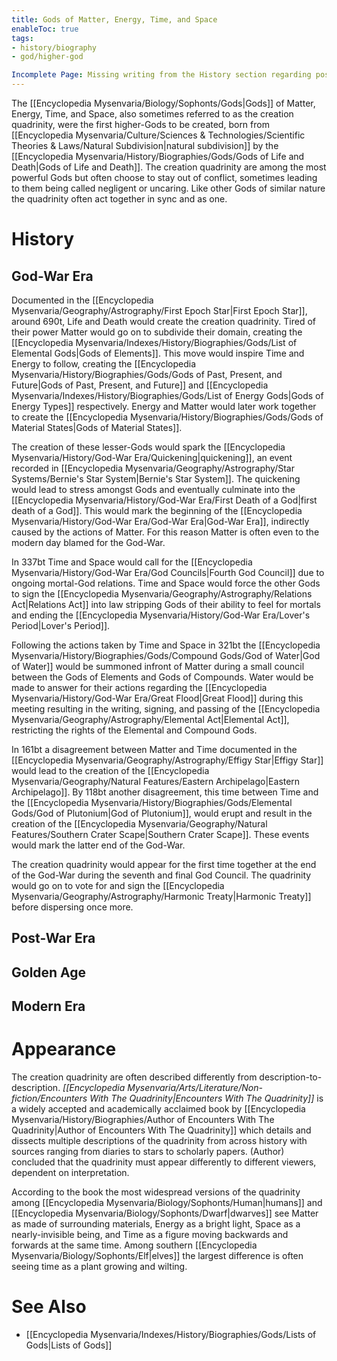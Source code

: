 ```yaml
---
title: Gods of Matter, Energy, Time, and Space
enableToc: true
tags:
- history/biography
- god/higher-god

Incomplete Page: Missing writing from the History section regarding post-war information.
---
```


The [[Encyclopedia Mysenvaria/Biology/Sophonts/Gods|Gods]] of Matter, Energy, Time, and Space, also sometimes referred to as the creation quadrinity, were the first higher-Gods to be created, born from [[Encyclopedia Mysenvaria/Culture/Sciences & Technologies/Scientific Theories & Laws/Natural Subdivision|natural subdivision]] by the [[Encyclopedia Mysenvaria/History/Biographies/Gods/Gods of Life and Death|Gods of Life and Death]]. The creation quadrinity are among the most powerful Gods but often choose to stay out of conflict, sometimes leading to them being called negligent or uncaring. Like other Gods of similar nature the quadrinity often act together in sync and as one.
# History
## God-War Era
Documented in the [[Encyclopedia Mysenvaria/Geography/Astrography/First Epoch Star|First Epoch Star]], around 690t, Life and Death would create the creation quadrinity. Tired of their power Matter would go on to subdivide their domain, creating the [[Encyclopedia Mysenvaria/Indexes/History/Biographies/Gods/List of Elemental Gods|Gods of Elements]]. This move would inspire Time and Energy to follow, creating the [[Encyclopedia Mysenvaria/History/Biographies/Gods/Gods of Past, Present, and Future|Gods of Past, Present, and Future]] and [[Encyclopedia Mysenvaria/Indexes/History/Biographies/Gods/List of Energy Gods|Gods of Energy Types]] respectively. Energy and Matter would later work together to create the [[Encyclopedia Mysenvaria/History/Biographies/Gods/Gods of Material States|Gods of Material States]].

The creation of these lesser-Gods would spark the [[Encyclopedia Mysenvaria/History/God-War Era/Quickening|quickening]], an event recorded in [[Encyclopedia Mysenvaria/Geography/Astrography/Star Systems/Bernie's Star System|Bernie's Star System]]. The quickening would lead to stress amongst Gods and eventually culminate into the [[Encyclopedia Mysenvaria/History/God-War Era/First Death of a God|first death of a God]]. This would mark the beginning of the [[Encyclopedia Mysenvaria/History/God-War Era/God-War Era|God-War Era]], indirectly caused by the actions of Matter. For this reason Matter is often even to the modern day blamed for the God-War.

In 337bt Time and Space would call for the [[Encyclopedia Mysenvaria/History/God-War Era/God Councils|Fourth God Council]] due to ongoing mortal-God relations. Time and Space would force the other Gods to sign the [[Encyclopedia Mysenvaria/Geography/Astrography/Relations Act|Relations Act]] into law stripping Gods of their ability to feel for mortals and ending the [[Encyclopedia Mysenvaria/History/God-War Era/Lover's Period|Lover's Period]].

Following the actions taken by Time and Space in 321bt the [[Encyclopedia Mysenvaria/History/Biographies/Gods/Compound Gods/God of Water|God of Water]] would be summoned infront of Matter during a small council between the Gods of Elements and Gods of Compounds. Water would be made to answer for their actions regarding the [[Encyclopedia Mysenvaria/History/God-War Era/Great Flood|Great Flood]] during this meeting resulting in the writing, signing, and passing of the [[Encyclopedia Mysenvaria/Geography/Astrography/Elemental Act|Elemental Act]], restricting the rights of the Elemental and Compound Gods.

In 161bt a disagreement between Matter and Time documented in the [[Encyclopedia Mysenvaria/Geography/Astrography/Effigy Star|Effigy Star]] would lead to the creation of the [[Encyclopedia Mysenvaria/Geography/Natural Features/Eastern Archipelago|Eastern Archipelago]]. By 118bt another disagreement, this time between Time and the [[Encyclopedia Mysenvaria/History/Biographies/Gods/Elemental Gods/God of Plutonium|God of Plutonium]], would erupt and result in the creation of the [[Encyclopedia Mysenvaria/Geography/Natural Features/Southern Crater Scape|Southern Crater Scape]]. These events would mark the latter end of the God-War.

The creation quadrinity would appear for the first time together at the end of the God-War during the seventh and final God Council. The quadrinity would go on to vote for and sign the [[Encyclopedia Mysenvaria/Geography/Astrography/Harmonic Treaty|Harmonic Treaty]] before dispersing once more.
## Post-War Era

## Golden Age

## Modern Era

# Appearance
The creation quadrinity are often described differently from description-to-description. *[[Encyclopedia Mysenvaria/Arts/Literature/Non-fiction/Encounters With The Quadrinity|Encounters With The Quadrinity]]* is a widely accepted and academically acclaimed book by [[Encyclopedia Mysenvaria/History/Biographies/Author of Encounters With The Quadrinity|Author of Encounters With The Quadrinity]] which details and dissects multiple descriptions of the quadrinity from across history with sources ranging from diaries to stars to scholarly papers. (Author) concluded that the quadrinity must appear differently to different viewers, dependent on interpretation.

According to the book the most widespread versions of the quadrinity among [[Encyclopedia Mysenvaria/Biology/Sophonts/Human|humans]] and [[Encyclopedia Mysenvaria/Biology/Sophonts/Dwarf|dwarves]] see Matter as made of surrounding materials, Energy as a bright light, Space as a nearly-invisible being, and Time as a figure moving backwards and forwards at the same time. Among southern [[Encyclopedia Mysenvaria/Biology/Sophonts/Elf|elves]] the largest difference is often seeing time as a plant growing and wilting.
# See Also
- [[Encyclopedia Mysenvaria/Indexes/History/Biographies/Gods/Lists of Gods|Lists of Gods]]